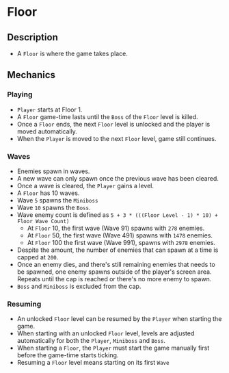 # Floor

## Description

- A `Floor` is where the game takes place.

## Mechanics

### Playing

- `Player` starts at Floor 1.
- A `Floor` game-time lasts until the `Boss` of the `Floor` level is killed.
- Once a `Floor` ends, the next `Floor` level is unlocked and the player is moved automatically.
- When the `Player` is moved to the next `Floor` level, game still continues.

### Waves

- Enemies spawn in waves.
- A new wave can only spawn once the previous wave has been cleared.
- Once a wave is cleared, the `Player` gains a level.
- A `Floor` has 10 waves.
- Wave `5` spawns the `Miniboss`
- Wave `10` spawns the `Boss`.
- Wave enemy count is defined as `5 + 3 * (((Floor Level - 1) * 10) + Floor Wave Count)`
  - At `Floor` 10, the first wave (Wave 91) spawns with `278` enemies.
  - At `Floor` 50, the first wave (Wave 491) spawns with `1478` enemies.
  - At `Floor` 100 the first wave (Wave 991), spawns with `2978` enemies.
- Despite the amount, the number of enemies that can spawn at a time is capped at `200`.
- Once an enemy dies, and there's still remaining enemies that needs to be spawned, one enemy spawns outside of the player's screen area. Repeats until the cap is reached or there's no more enemy to spawn.
- `Boss` and `Miniboss` is excluded from the cap.

### Resuming

- An unlocked `Floor` level can be resumed by the `Player` when starting the game.
- When starting with an unlocked `Floor` level, levels are adjusted automatically for both the `Player`, `Miniboss` and `Boss`.
- When starting a `Floor`, the `Player` must start the game manually first before the game-time starts ticking.
- Resuming a `Floor` level means starting on its first `Wave`
